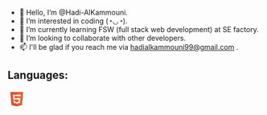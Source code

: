 - 👋 Hello, I’m @Hadi-AlKammouni.
- 👀 I’m interested in coding (◔◡◔).
- 🌱 I’m currently learning FSW (full stack web development) at SE factory.
- 💞️ I’m looking to collaborate with other developers.
- 📫 I'll be glad if you reach me via hadialkammouni99@gmail.com .

<!---
Hadi-AlKammouni/Hadi-AlKammouni is a ✨ special ✨ repository because its `README.md` (this file) appears on your GitHub profile.
You can click the Preview link to take a look at your changes.
--->



<h2><i class="fa-solid fa-check"></i> Languages:</h2>
<img align="left" alt="HTML5" width="35px" src="images/html.png" style="padding-right:10px;" />